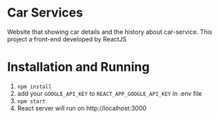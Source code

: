 # Car Services
Website that showing car details and the history about car-service. This project a front-end developed by ReactJS

# Installation and Running

1. `npm install`
2. add your `GOOGLE_API_KEY` to `REACT_APP_GOOGLE_API_KEY` in .env file
3. `npm start` 
4. React server will run on http://localhost:3000
